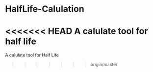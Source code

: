 # HalfLife-Calulation
<<<<<<< HEAD
A calulate tool for half life
=======
A calulate tool for Half Life
>>>>>>> origin/master
